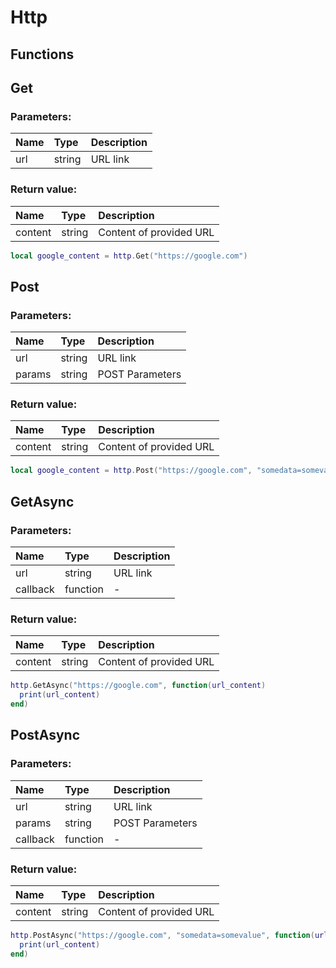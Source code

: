 # Http

## Functions

## Get

### Parameters:

| Name | Type | Description |
| :--- | :--- | :--- |
| url | string | URL link |

### Return value:

| Name | Type | Description |
| :--- | :--- | :--- |
| content | string | Content of provided URL |

```lua
local google_content = http.Get("https://google.com")
```

## Post

### Parameters:

| Name | Type | Description |
| :--- | :--- | :--- |
| url | string | URL link |
| params | string | POST Parameters |

### Return value:

| Name | Type | Description |
| :--- | :--- | :--- |
| content | string | Content of provided URL |

```lua
local google_content = http.Post("https://google.com", "somedata=somevalue")
```

## GetAsync

### Parameters:

| Name | Type | Description |
| :--- | :--- | :--- |
| url | string | URL link |
| callback | function | - |

### Return value:

| Name | Type | Description |
| :--- | :--- | :--- |
| content | string | Content of provided URL |

```lua
http.GetAsync("https://google.com", function(url_content)
  print(url_content)
end)
```

## PostAsync

### Parameters:

| Name | Type | Description |
| :--- | :--- | :--- |
| url | string | URL link |
| params | string | POST Parameters |
| callback | function | - |

### Return value:

| Name | Type | Description |
| :--- | :--- | :--- |
| content | string | Content of provided URL |

```lua
http.PostAsync("https://google.com", "somedata=somevalue", function(url_content)
  print(url_content)
end)
```
